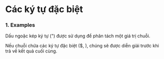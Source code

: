 # Các ký tự đặc biệt
### 1. Examples
Dấu ngoặc kép ký tự (") được sử dụng để phân tách một giá trị chuỗi.

Nếu chuỗi chứa các ký tự đặc biệt ($, \), chúng sẽ được diễn giải trước khi trả về kết quả cuối cùng.
